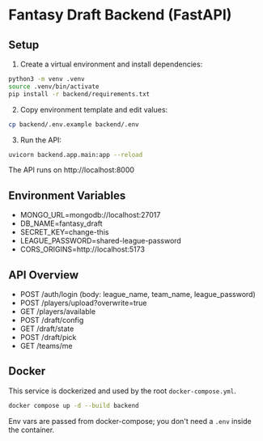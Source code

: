 # Fantasy Draft Backend (FastAPI)

## Setup

1. Create a virtual environment and install dependencies:

```bash
python3 -m venv .venv
source .venv/bin/activate
pip install -r backend/requirements.txt
```

2. Copy environment template and edit values:

```bash
cp backend/.env.example backend/.env
```

3. Run the API:

```bash
uvicorn backend.app.main:app --reload
```

The API runs on http://localhost:8000

## Environment Variables

- MONGO_URL=mongodb://localhost:27017
- DB_NAME=fantasy_draft
- SECRET_KEY=change-this
- LEAGUE_PASSWORD=shared-league-password
- CORS_ORIGINS=http://localhost:5173

## API Overview

- POST /auth/login (body: league_name, team_name, league_password)
- POST /players/upload?overwrite=true
- GET  /players/available
- POST /draft/config
- GET  /draft/state
- POST /draft/pick
- GET  /teams/me

## Docker

This service is dockerized and used by the root `docker-compose.yml`.

```bash
docker compose up -d --build backend
```

Env vars are passed from docker-compose; you don't need a `.env` inside the container.
